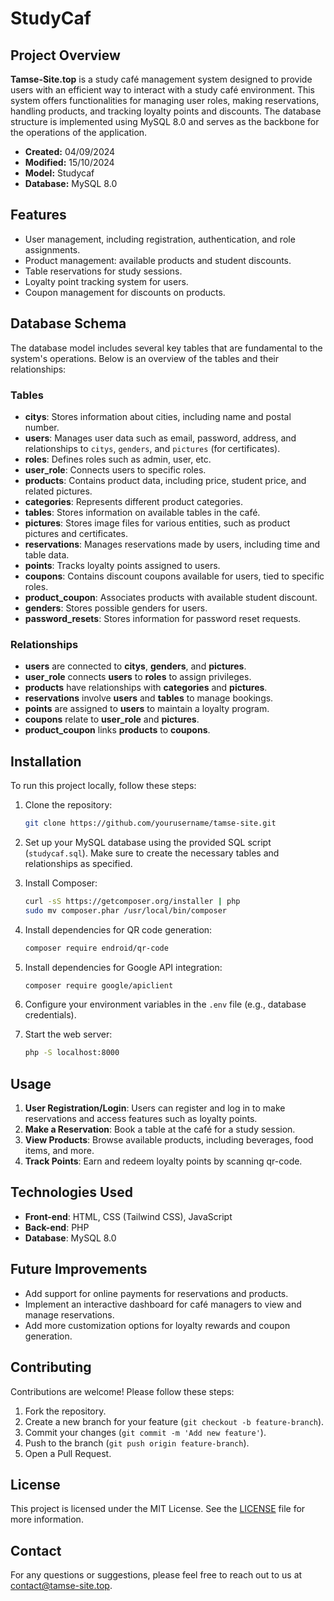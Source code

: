 # StudyCaf

## Project Overview

**Tamse-Site.top** is a study café management system designed to provide users with an efficient way to interact with a study café environment. This system offers functionalities for managing user roles, making reservations, handling products, and tracking loyalty points and discounts. The database structure is implemented using MySQL 8.0 and serves as the backbone for the operations of the application.

- **Created:** 04/09/2024
- **Modified:** 15/10/2024
- **Model:** Studycaf
- **Database:** MySQL 8.0

## Features

- User management, including registration, authentication, and role assignments.
- Product management: available products and student discounts.
- Table reservations for study sessions.
- Loyalty point tracking system for users.
- Coupon management for discounts on products.

## Database Schema

The database model includes several key tables that are fundamental to the system's operations. Below is an overview of the tables and their relationships:

### Tables

- **citys**: Stores information about cities, including name and postal number.
- **users**: Manages user data such as email, password, address, and relationships to `citys`, `genders`, and `pictures` (for certificates).
- **roles**: Defines roles such as admin, user, etc.
- **user_role**: Connects users to specific roles.
- **products**: Contains product data, including price, student price, and related pictures.
- **categories**: Represents different product categories.
- **tables**: Stores information on available tables in the café.
- **pictures**: Stores image files for various entities, such as product pictures and certificates.
- **reservations**: Manages reservations made by users, including time and table data.
- **points**: Tracks loyalty points assigned to users.
- **coupons**: Contains discount coupons available for users, tied to specific roles.
- **product_coupon**: Associates products with available student discount.
- **genders**: Stores possible genders for users.
- **password_resets**: Stores information for password reset requests.

### Relationships

- **users** are connected to **citys**, **genders**, and **pictures**.
- **user_role** connects **users** to **roles** to assign privileges.
- **products** have relationships with **categories** and **pictures**.
- **reservations** involve **users** and **tables** to manage bookings.
- **points** are assigned to **users** to maintain a loyalty program.
- **coupons** relate to **user_role** and **pictures**.
- **product_coupon** links **products** to **coupons**.

## Installation

To run this project locally, follow these steps:

1. Clone the repository:
   ```bash
   git clone https://github.com/yourusername/tamse-site.git
   ```

2. Set up your MySQL database using the provided SQL script (`studycaf.sql`). Make sure to create the necessary tables and relationships as specified.

3. Install Composer:
   ```bash
   curl -sS https://getcomposer.org/installer | php
   sudo mv composer.phar /usr/local/bin/composer
   ```

4. Install dependencies for QR code generation:
   ```bash
   composer require endroid/qr-code
   ```

5. Install dependencies for Google API integration:
   ```bash
   composer require google/apiclient
   ```

6. Configure your environment variables in the `.env` file (e.g., database credentials).

7. Start the web server:
   ```bash
   php -S localhost:8000
   ```

## Usage

1. **User Registration/Login**: Users can register and log in to make reservations and access features such as loyalty points.
2. **Make a Reservation**: Book a table at the café for a study session.
3. **View Products**: Browse available products, including beverages, food items, and more.
5. **Track Points**: Earn and redeem loyalty points by scanning qr-code.

## Technologies Used

- **Front-end**: HTML, CSS (Tailwind CSS), JavaScript
- **Back-end**: PHP
- **Database**: MySQL 8.0

## Future Improvements

- Add support for online payments for reservations and products.
- Implement an interactive dashboard for café managers to view and manage reservations.
- Add more customization options for loyalty rewards and coupon generation.

## Contributing

Contributions are welcome! Please follow these steps:

1. Fork the repository.
2. Create a new branch for your feature (`git checkout -b feature-branch`).
3. Commit your changes (`git commit -m 'Add new feature'`).
4. Push to the branch (`git push origin feature-branch`).
5. Open a Pull Request.

## License

This project is licensed under the MIT License. See the [LICENSE](LICENSE) file for more information.

## Contact

For any questions or suggestions, please feel free to reach out to us at [contact@tamse-site.top](mailto:contact@tamse-site.top).
